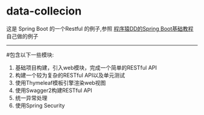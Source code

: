 # data-collecion

这是 Spring Boot 的一个Restful 的例子,参照 [程序猿DD的Spring Boot基础教程](http://blog.didispace.com) 自己做的例子

---

#包含以下一些模块:
1. 基础项目构建，引入web模块，完成一个简单的RESTful API
2. 构建一个较为复杂的RESTful API以及单元测试
3. 使用Thymeleaf模板引擎渲染web视图
4. 使用Swagger2构建RESTful API
5. 统一异常处理
6. 使用Spring Security